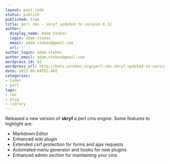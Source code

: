 ```yaml
---
layout: post.jade
status: publish
published: true
title: perl cms - skryf updated to version 0.12
author:
  display_name: Adam Stokes
  login: adam.stokes
  email: adam.stokes@gmail.com
  url: ''
author_login: adam.stokes
author_email: adam.stokes@gmail.com
wordpress_id: 82
wordpress_url: http://beta.astokes.org/perl-cms-skryf-updated-to-version-0-12/
date: 2013-09-04T01:40Z
categories:
- Coder
- perl
tags:
- cms
- blog
- library
---
```

<p>Released a new version of <strong>skryf</strong> a perl cms engine. Some features to highlight are:</p>
<ul>
<li>Markdown Editor</li>
<li>Enhanced wiki plugin</li>
<li>Extended csrf protection for forms and ajax requests</li>
<li>Automated menu generator and hooks for new plugins</li>
<li>Enhanced admin section for maintaining your cms</li>
</ul>
